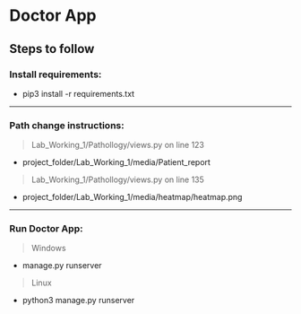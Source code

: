 # Doctor App
## Steps to follow

### Install requirements:
 - pip3 install -r requirements.txt
  
  ***
  ### Path change instructions:
> Lab_Working_1/Pathollogy/views.py on line 123
- project_folder/Lab_Working_1/media/Patient_report


> Lab_Working_1/Pathollogy/views.py on line 135
- project_folder/Lab_Working_1/media/heatmap/heatmap.png


***
 ### Run Doctor App:
  > Windows 
  - manage.py runserver
  
  > Linux
  - python3 manage.py runserver
